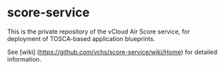 # score-service

This is the private repository of the vCloud Air Score service, for deployment of TOSCA-based application blueprints.

See [wiki] (https://github.com/vchs/score-service/wiki/Home) for detailed information.
